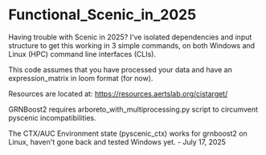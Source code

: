 # Functional_Scenic_in_2025

Having trouble with Scenic in 2025? I've isolated dependencies and input structure to get this working in 3 simple commands, on both Windows and Linux (HPC) command line interfaces (CLIs).

This code assumes that you have processed your data and have an expression_matrix in loom format (for now).

Resources are located at:
https://resources.aertslab.org/cistarget/

GRNBoost2 requires arboreto_with_multiprocessing.py script to circumvent pyscenic incompatibilities.

The CTX/AUC Environment state (pyscenic_ctx) works for grnboost2 on Linux, haven't gone back and tested Windows yet. - July 17, 2025
